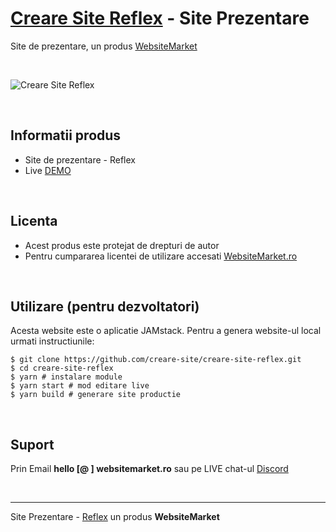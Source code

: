 # [Creare Site Reflex](https://creare-site-reflex.websitemarket.ro/) - Site Prezentare

Site de prezentare, un produs [WebsiteMarket](https://websitemarket.ro)

<br />

![Creare Site Reflex](https://raw.githubusercontent.com/creare-site/static/master/produse/creare-site-reflex-intro.gif)

<br />

## Informatii produs

- Site de prezentare - Reflex
- Live [DEMO](https://creare-site-reflex.websitemarket.ro)
 
<br />

## Licenta

- Acest produs este protejat de drepturi de autor
- Pentru cumpararea licentei de utilizare accesati [WebsiteMarket.ro](https://websitemarket.ro) 

<br />

## Utilizare (pentru dezvoltatori)

Acesta website este o aplicatie JAMstack. Pentru a genera website-ul local urmati instructiunile:

```
$ git clone https://github.com/creare-site/creare-site-reflex.git
$ cd creare-site-reflex
$ yarn # instalare module
$ yarn start # mod editare live
$ yarn build # generare site productie
```

<br />

## Suport

Prin Email **hello [@ ] websitemarket.ro** sau pe LIVE chat-ul [Discord](https://discord.gg/MFRQmAk)

<br />

---
Site Prezentare - [Reflex](https://creare-site-reflex.websitemarket.ro/) un produs **WebsiteMarket**
